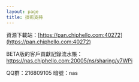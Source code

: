 ```yaml
---
layout: page
title: 技術支持 
---
```


資源下載站：[https://pan.chiphello.com:40272](https://pan.chiphello.com:40272)

BETA版的客戶貢獻記錄流水賬：https://nas.chiphello.com:20005/ns/sharing/y7WPi

QQ群：216809105 暗號：nas



